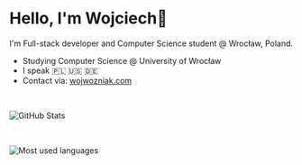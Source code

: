 # Hello, I'm Wojciech👋

I'm Full-stack developer and Computer Science student @ Wrocław, Poland.

- Studying Computer Science @ University of Wrocław
- I speak 🇵🇱 🇺🇸 🇩🇪
- Contact via: [wojwozniak.com](https://wojwozniak.com)

<br />

![GitHub Stats](https://github-readme-stats.vercel.app/api?username=wojwozniak&show_icons=true&theme=tokyonight&rank_icon=github)

<br />

![Most used languages](https://github-readme-stats.vercel.app/api/top-langs?username=wojwozniak&theme=tokyonight&hide=jupyter%20notebook,rich%20text%20format&layout=pie&langs_count=10)
